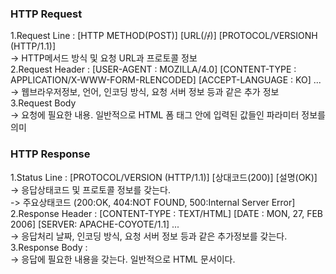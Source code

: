 ### HTTP Request
1.Request Line : [HTTP METHOD(POST)] [URL(/~~/~~)] [PROTOCOL/VERSIONH (HTTP/1.1)]  
-> HTTP메서드 방식 및 요청 URL과 프로토콜 정보  
2.Request Header : [USER-AGENT : MOZILLA/4.0] [CONTENT-TYPE : APPLICATION/X-WWW-FORM-RLENCODED] [ACCEPT-LANGUAGE : KO] ...  
-> 웹브라우저정보, 언어, 인코딩 방식, 요청 서버 정보 등과 같은 추가 정보  
3.Request Body  
-> 요청에 필요한 내용. 일반적으로 HTML 폼 태그 안에 입력된 값들인 파라미터 정보를 의미  


### HTTP Response  
1.Status Line : [PROTOCOL/VERSION (HTTP/1.1)] [상대코드(200)] [설명(OK)]  
-> 응답상태코드 및 프로토콜 정보를 갖는다.  
-> 주요상태코드 (200:OK, 404:NOT FOUND, 500:Internal Server Error]  
2.Response Header : [CONTENT-TYPE : TEXT/HTML] [DATE : MON, 27, FEB 2006] [SERVER: APACHE-COYOTE/1.1] ...  
-> 응답처리 날짜, 인코딩 방식, 요청 서버 정보 등과 같은 추가정보를 갖는다.  
3.Response Body : <HTML><HEAD><TITLE></TITLE></HEAD><BODY></BODY></HTML>  
-> 응답에 필요한 내용을 갖는다. 일반적으로 HTML 문서이다.   
